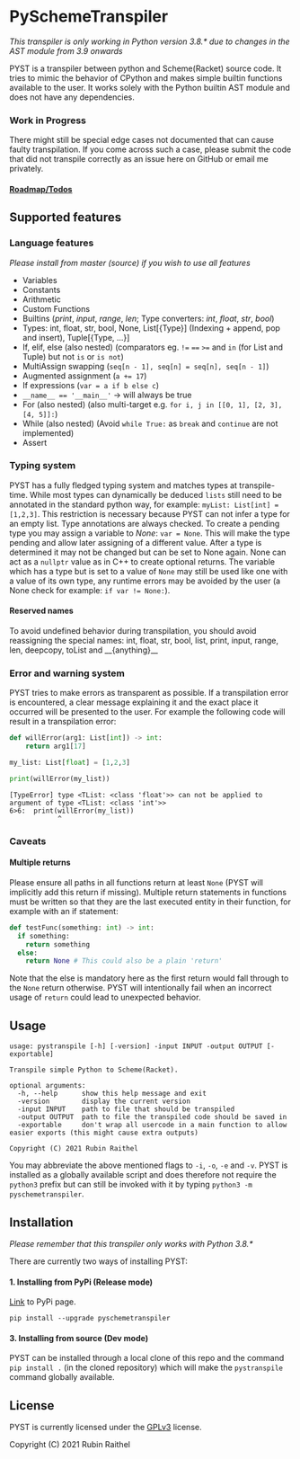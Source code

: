 
# PySchemeTranspiler

*This transpiler is only working in Python version 3.8.\* due to changes in the AST module from 3.9 onwards*

PYST is a transpiler between python and Scheme(Racket) source code. It tries to mimic the behavior of CPython and makes simple builtin functions available to the user. It works solely with the Python builtin AST module and does not have any dependencies. 

### Work in Progress
There might still be special edge cases not documented that can cause faulty transpilation. If you come across such a case, please submit the code that did not transpile correctly as an issue here on GitHub or email me privately.

#### [Roadmap/Todos](https://github.com/Coronon/PySchemeTranspiler/issues/10)

## Supported features

### Language features

*Please install from master (source) if you wish to use all features*

 - Variables
 - Constants
 - Arithmetic
 - Custom Functions
 - Builtins (*print*, *input*, *range*, *len*; Type converters: *int*, *float*, *str*, *bool*)
 - Types: int, float, str, bool, None, List[{Type}] (Indexing + append, pop and insert), Tuple[{Type, ...}]
 - If, elif, else (also nested) (comparators eg. `!=` `==` `>=` and `in` (for List and Tuple) but not `is` or `is not`)
 - MultiAssign swapping (`seq[n - 1], seq[n] = seq[n], seq[n - 1]`)
 - Augmented assignment (`a += 17`)
 - If expressions (`var = a if b else c`)
  - `__name__ == '__main__'` -> will always be true
 - For (also nested) (also multi-target e.g. `for i, j in [[0, 1], [2, 3], [4, 5]]:`)
 - While (also nested) (Avoid `while True:` as `break` and `continue` are not implemented)
 - Assert

### Typing system
PYST has a fully fledged typing system and matches types at transpile-time. While most types can dynamically be deduced `lists` still need to be annotated in the standard python way, for example: `myList: List[int] = [1,2,3]`. This restriction is necessary because PYST can not infer a type for an empty list. Type annotations are always checked. To create a pending type you may assign a variable to *None*: `var = None`. This will make the type pending and allow later assigning of a different value. After a type is determined it may not be changed but can be set to None again. None can act as a `nullptr` value as in C++ to create optional returns. The variable which has a type but is set to a value of `None` may still be used like one with a value of its own type, any runtime errors may be avoided by the user (a None check for example: `if var != None:`).

#### Reserved names
To avoid undefined behavior during transpilation, you should avoid reassigning the special names: int, float, str, bool, list, print, input, range, len, deepcopy, toList and \__{anything}__

### Error and warning system
PYST tries to make errors as transparent as possible. If a transpilation error is encountered, a clear message explaining it and the exact place it occurred will be presented to the user. For example the following code will result in a transpilation error:

```python
def willError(arg1: List[int]) -> int:
	return arg1[17]

my_list: List[float] = [1,2,3]

print(willError(my_list))
```

    [TypeError] type <TList: <class 'float'>> can not be applied to argument of type <TList: <class 'int'>>
    6>6:  print(willError(my_list))
                ^
### Caveats
#### Multiple returns
Please ensure all paths in all functions return at least `None` (PYST will implicitly add this return if missing). Multiple return statements in functions must be written so that they are the last executed entity in their function, for example with an if statement:
```python
def testFunc(something: int) -> int:
  if something:
    return something
  else:
    return None # This could also be a plain 'return'
```
Note that the else is mandatory here as the first return would fall through to the `None` return otherwise.
PYST will intentionally fail when an incorrect usage of `return` could lead to unexpected behavior.

## Usage

    usage: pystranspile [-h] [-version] -input INPUT -output OUTPUT [-exportable]
    
    Transpile simple Python to Scheme(Racket).
    
    optional arguments:
      -h, --help      show this help message and exit
      -version        display the current version
      -input INPUT    path to file that should be transpiled
      -output OUTPUT  path to file the transpiled code should be saved in
      -exportable     don't wrap all usercode in a main function to allow easier exports (this might cause extra outputs)
    
    Copyright (C) 2021 Rubin Raithel
You may abbreviate the above mentioned flags to `-i`, `-o`, `-e` and `-v`.
PYST is installed as a globally available script and does therefore not require the `python3` prefix but can still be invoked with it by typing `python3 -m pyschemetranspiler`.

## Installation
*Please remember that this transpiler only works with Python 3.8.\**

There are currently two ways of installing PYST:

#### 1. Installing from PyPi (Release mode)
[Link](https://pypi.org/project/pyschemetranspiler/) to PyPi page.

`pip install --upgrade pyschemetranspiler`

#### 3. Installing from source (Dev mode)
PYST can be installed through a local clone of this repo and the command `pip install .` (in the cloned repository) which will make the `pystranspile` command globally available.

## License
PYST is currently licensed under the [GPLv3](https://www.gnu.org/licenses/gpl-3.0.en.html) license.

Copyright (C) 2021 Rubin Raithel
